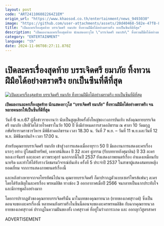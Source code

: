 ```yaml
---
layout: post
code: "ART241106082264Z1EM"
origin_url: "https://www.khaosod.co.th/entertainment/news_9493030"
image: "https://github.com/user-attachments/assets/20d40468-582e-47f8-8498-15c98c198a7b"
title: "เปิดละครเรื่องสุดท้าย บรรเจิดศรี ยมาภัย ทิ้งทวนฝีมือได้อย่างตราตรึง ยกเป็นซีนที่ดีที่สุด"
description: "เปิดผลงานละครเรื่องสุดท้าย นักแสดงอาวุโส \"บรรเจิดศรี ยมาภัย\" ทิ้งทวนฝีมือได้อย่างตราตรึง จนหลายคนยกให้เป็นซีนที่ดีที่สุด"
category: "ENTERTAINMENT"
language: "th"
date: 2024-11-06T08:27:11.870Z
---
```


# เปิดละครเรื่องสุดท้าย บรรเจิดศรี ยมาภัย ทิ้งทวนฝีมือได้อย่างตราตรึง ยกเป็นซีนที่ดีที่สุด

[![เปิดละครเรื่องสุดท้าย บรรเจิดศรี ยมาภัย ทิ้งทวนฝีมือได้อย่างตราตรึง ยกเป็นซีนที่ดีที่สุด](https://www.khaosod.co.th/wpapp/uploads/2024/11/banjedsree.jpg "เปิดละครเรื่องสุดท้าย บรรเจิดศรี ยมาภัย ทิ้งทวนฝีมือได้อย่างตราตรึง ยกเป็นซีนที่ดีที่สุด")](https://www.khaosod.co.th/wpapp/uploads/2024/11/banjedsree.jpg)

**เปิดผลงานละครเรื่องสุดท้าย นักแสดงอาวุโส “บรรเจิดศรี ยมาภัย” ทิ้งทวนฝีมือได้อย่างตราตรึง จนหลายคนยกให้เป็นซีนที่ดีที่สุด**

วันที่ 6 พ.ย.67 ผู้สื่อข่าวรายงานว่า นับเป็นสูญเสียครั้งยิ่งใหญ่ของวงการบันเทิง หลังคุณยายบรรเจิดศรี ยมาภัย เสียชีวิตโด้วยโรคชราในวัย 100 ปี ซึ่งมีกำหนดการสวดอภิธรรม ณ ศาลา 10 วัดมกุฏกษัตริยารามราชวรวิหาร มีพิธีสวดอภิธรรม เวลา 18.30 น. วันที่ 7 พ.ย. – วันที่ 11 พ.ย.และวันที่ 12 พ.ย. มีพิธีฌาปนกิจ เวลา 17.00 น.

สำหรับคุณยายบรรเจิดศรี ยมาภัย เข้าสู่วงการแสดงเมื่ออายุราว 50 ปี มีผลงานการแสดงละครเรื่องแรกๆ อย่าง ปู่โสมเฝ้าทรัพย์, เคหาสน์สีแดง ปี 32 ละคร คู่กรรม (รับบทยายอังศุมาลิน) ปี 33 ละคร หลงเงาจันทร์ และละคร ดาวพระศุกร์ นอกจากนี้ในปี 2537 ยังแสดงภาพยนตร์เรื่อง อำแดงเหมือนกับนายริด และทำให้ได้รับรางวัลชมรมวิจารณ์บันเทิง ครั้งที่ 5 ประจำปี 2537 ในสาขาผู้แสดงสมทบหญิงยอดเยี่ยม จากการแสดงภาพยนตร์เรื่องนี้

และหลังห่างหายจากจอโทรทัศน์ไปนาน คุณยายบรรเจิดศรี ก็มาปรากฎตัวแบบเซอร์ไพรส์แฟนๆ ละคร โดยได้รับเชิญในละครเรื่อง พรหมลิขิต ทางช่อง 3 ออกอากาศเมื่อปี 2566 จนกลายเป็นฉากประทับใจและมีการพูดถึงอย่างมาก

โดยการปรากฎตัวของคุณยายบรรเจิดศรีนั้น มาในบทของคุณยายนวล (ยายของเกศสุรางค์) ซึ่งเป็นตอนจบของละครเรื่องนี้ หลายคนยังตราตรึงในซีนนี้ตอนจบของละครพรหมลิขิต กับฉากคุณยายนวล ยายของเกศสุรางค์ ปรากฏในความฝันของทั้ง เกศสุรางค์ ที่อยู่ในร่างการะเกด และ ออกญาวิสูตรสาคร

ADVERTISEMENT


